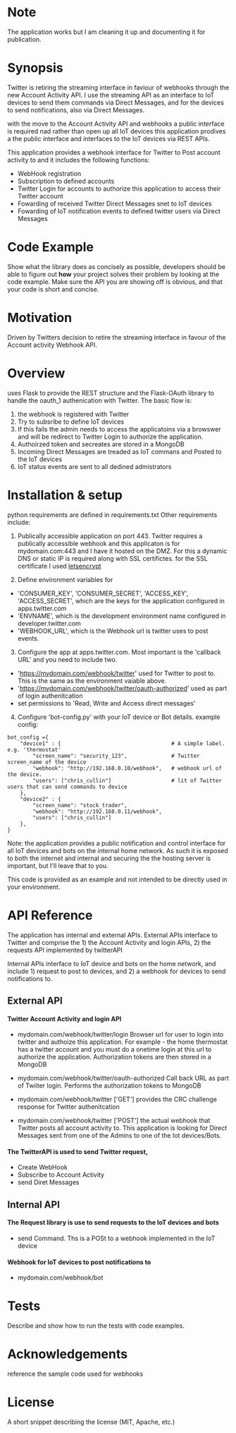 # Note
The application works but I am cleaning it up and documenting it for publication.

# Synopsis

Twitter is retiring the streaming interface in faviour of webhooks through the new Account Activity API.  I use the streaming API as an interface to IoT devices
to send them commands via Direct Messages, and for the devices to send notifications, also via Direct Messages.

with the move to the Account Activity API and webhooks a public interface is required nad rather than open up all IoT devices this application prodives a
the public interface and interfaces to the IoT devices via REST APIs.

This application provides a webhook interface for Twitter to Post account activity to and it includes the following functions:
- WebHook registration
- Subscription to defined accounts
- Twitter Login for accounts to authorize this application to access their Twitter account
- Fowarding of received Twitter Direct Messages snet to IoT devices
- Fowarding of IoT notification events to defined twitter users via Direct Messages
 


# Code Example

Show what the library does as concisely as possible, developers should be able to figure out **how** your project solves their problem by looking at the code example. Make sure the API you are showing off is obvious, and that your code is short and concise.

# Motivation

Driven by Twitters decision to retire the streaming interface in favour of the Account activity Webhook API.

# Overview
uses Flask to provide the REST structure and the Flask-OAuth library to handle the oauth_1 authenication with Twitter. The basic flow is:
1. the webhook is registered with Twitter
2. Try to subsribe to define IoT devices
3. If this fails the admin needs to access the applicatoins via a browswer and will be redirect to Twitter Login to authorize the application.
4. Authoirzed token and secreates are stored in a MongoDB
4. Incoming Direct Messages are treaded as IoT commans and Posted to the IoT devices
5. IoT status events are sent to all dedined admistrators

# Installation & setup

python requirements are defined in requirements.txt
Other requirements include:

1. Publically accessible application on port 443.
Twitter requires a publically accessible webhook and this applicaton is for mydomain.com:443 and
I have it hosted on the DMZ.  For this a dynamic DNS or static IP is required along with SSL certifictes.
for the SSL certificate I used [letsencrypt](https://letsencrypt.org/getting-started/)

2. Define environment variables for
- 'CONSUMER_KEY', 'CONSUMER_SECRET', 'ACCESS_KEY', 'ACCESS_SECRET', which are the keys
for the application configured in apps.twitter.com
- 'ENVNAME', which is the development environment name configured in developer.twitter.com
- 'WEBHOOK_URL', which is the Webhook url is twitter uses to post events.

3. Configure the app at apps.twitter.com.  Most important is the 'callback URL' and you need to include two.
-  'https://mydomain.com/webhook/twitter' used for Twitter to post to.  This is the same as the environment vaiable above.
-  'https://mydomain.com/webhook/twitter/oauth-authorized' used as part of login authenitcation
-  set permissions to 'Read, Write and Access direct messages'

4.  Configure 'bot-config.py' with your IoT device or Bot details.  example config:
```
bot_config ={
    "device1" : {                                   # A simple label. e.g. 'thermostat'
        "screen_name": "security_123",              # Twitter screen_name of the device
        "webhook": "http://192.168.0.10/webhook",   # webhook url of the device.  
        "users": ["chris_cullin"]                   # lit of Twitter users that can send commands to device
    },
    "device2" : {
        "screen_name": "stock_trader",
        "webhook": "http://192.168.0.11/webhook",
        "users": ["chris_cullin"]
    },
}
```



Note:  the application provides a public notification and control interface for all IoT devices and bots on 
the internal home network.  As such it is exposed to both the internet and internal and securing the
the hosting server is important, but I'll leave that to you.

This code is provided as an example and not intended to be directly used in your environment.


# API Reference

The application has internal and external APIs.
External APIs interface to Twitter and comprise the 1) the Account Activity and login APIs, 2) the requests
API implemented by twitterAPI

Internal APIs interface to IoT device and bots on the home network, and include 1) request to post to devices,
and 2) a webhook for devices to send notifications to.

## External API
#### Twitter Account Activity and login API
- mydomain.com/webhook/twitter/login
  Browser url for user to login into twitter and authoize this application.
  For example - the home thermostat has a twitter account and you must do a onetime login at this url
  to authorize the application.  Authorization tokens are then stored in a MongoDB

- mydomain.com/webhook/twitter/oauth-authorized
  Call back URL as part of Twiiter login. Performs the authorization tokens to MongoDB

- mydomain.com/webhook/twitter ['GET']
  provides the CRC challenge response for Twitter authenitcation

- mydomain.com/webhook/twitter ['POST']
  the actual webhook that Twitter posts all account activity to.  This application is looking for
Direct Messages sent from one of the Admins to one of the Iot devices/Bots.

#### The TwitterAPI is used to send Twitter request,
- Create WebHook
- Subscribe to Account Activity
- send Diret Messages


## Internal API
#### The Request library is use to send requests to the IoT devices and bots
- send Command.  Ths is a POSt to a webhook implemented in the IoT device

#### Webhook for IoT devices to post notifications to
- mydomain.com/webhook/bot

# Tests
Describe and show how to run the tests with code examples.

# Acknowledgements

reference the sample code used for webhooks

# License

A short snippet describing the license (MIT, Apache, etc.)
